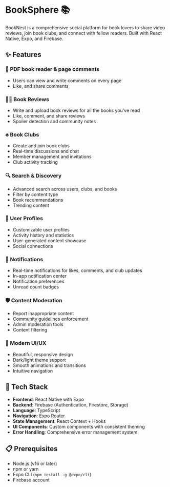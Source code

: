 # BookSphere 📚

BookNest is a comprehensive social platform for book lovers to share video reviews, join book clubs, and connect with fellow readers. Built with React Native, Expo, and Firebase.

## ✨ Features

### 📖 PDF book reader & page comments
- Users can view and write comments on every page
- Like, and share comments

### 🧑‍🏫 Book Reviews
- Write and upload book reviews for all the books you've read
- Like, comment, and share reviews
- Spoiler detection and community notes

### ♣️ Book Clubs
- Create and join book clubs
- Real-time discussions and chat
- Member management and invitations
- Club activity tracking

### 🔍 Search & Discovery
- Advanced search across users, clubs, and books
- Filter by content type
- Book recommendations
- Trending content

### 👤 User Profiles
- Customizable user profiles
- Activity history and statistics
- User-generated content showcase
- Social connections

### 🔔 Notifications
- Real-time notifications for likes, comments, and club updates
- In-app notification center
- Notification preferences
- Unread count badges

### 🛡️ Content Moderation
- Report inappropriate content
- Community guidelines enforcement
- Admin moderation tools
- Content filtering

### 📱 Modern UI/UX
- Beautiful, responsive design
- Dark/light theme support
- Smooth animations and transitions
- Intuitive navigation

## 🚀 Tech Stack

- **Frontend**: React Native with Expo
- **Backend**: Firebase (Authentication, Firestore, Storage)
- **Language**: TypeScript
- **Navigation**: Expo Router
- **State Management**: React Context + Hooks
- **UI Components**: Custom components with consistent theming
- **Error Handling**: Comprehensive error management system

## 📋 Prerequisites

- Node.js (v16 or later)
- npm or yarn
- Expo CLI (`npm install -g @expo/cli`)
- Firebase account